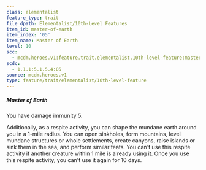 ```yaml
---
class: elementalist
feature_type: trait
file_dpath: Elementalist/10th-Level Features
item_id: master-of-earth
item_index: '05'
item_name: Master of Earth
level: 10
scc:
  - mcdm.heroes.v1:feature.trait.elementalist.10th-level-feature:master-of-earth
scdc:
  - 1.1.1:5.1.5.4:05
source: mcdm.heroes.v1
type: feature/trait/elementalist/10th-level-feature
---
```


##### Master of Earth

You have damage immunity 5.

Additionally, as a respite activity, you can shape the mundane earth around you in a 1-mile radius. You can open sinkholes, form mountains, level mundane structures or whole settlements, create canyons, raise islands or sink them in the sea, and perform similar feats. You can't use this respite activity if another creature within 1 mile is already using it. Once you use this respite activity, you can't use it again for 10 days.
